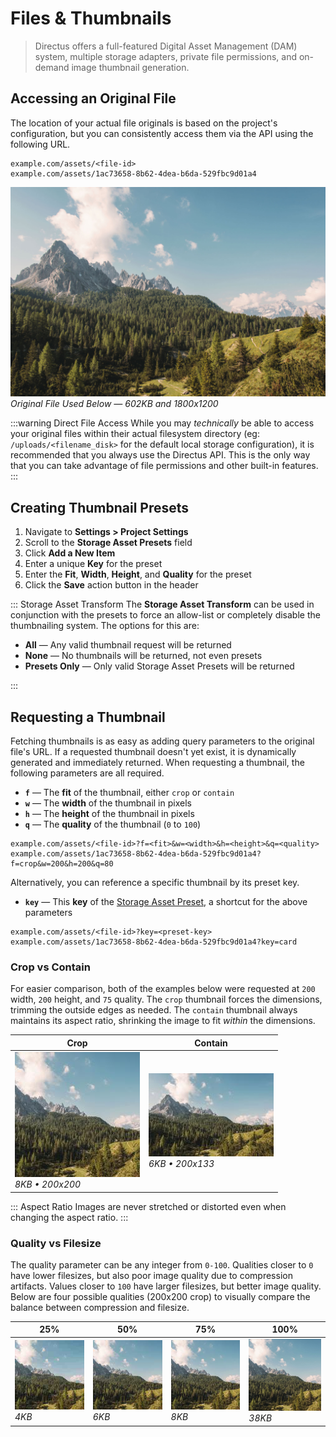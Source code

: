 # Files & Thumbnails

> Directus offers a full-featured Digital Asset Management (DAM) system, multiple storage adapters, private file permissions, and on-demand image thumbnail generation.

## Accessing an Original File

The location of your actual file originals is based on the project's configuration, but you can consistently access them via the API using the following URL.

```
example.com/assets/<file-id>
example.com/assets/1ac73658-8b62-4dea-b6da-529fbc9d01a4
```

![Original File](../assets/original.jpg)
_Original File Used Below — 602KB and 1800x1200_

:::warning Direct File Access
While you may _technically_ be able to access your original files within their actual filesystem directory (eg: `/uploads/<filename_disk>` for the default local storage configuration), it is recommended that you always use the Directus API. This is the only way that you can take advantage of file permissions and other built-in features.
:::

## Creating Thumbnail Presets

1. Navigate to **Settings > Project Settings**
2. Scroll to the **Storage Asset Presets** field
3. Click **Add a New Item**
4. Enter a unique **Key** for the preset
5. Enter the **Fit**, **Width**, **Height**, and **Quality** for the preset
6. Click the **Save** action button in the header

::: Storage Asset Transform
The **Storage Asset Transform** can be used in conjunction with the presets to force an allow-list or completely disable the thumbnailing system. The options for this are:

* **All** — Any valid thumbnail request will be returned
* **None** — No thumbnails will be returned, not even presets
* **Presets Only** — Only valid Storage Asset Presets will be returned

:::

## Requesting a Thumbnail

Fetching thumbnails is as easy as adding query parameters to the original file's URL. If a requested thumbnail doesn't yet exist, it is dynamically generated and immediately returned. When requesting a thumbnail, the following parameters are all required.

* **`f`** — The **fit** of the thumbnail, either `crop` or `contain`
* **`w`** — The **width** of the thumbnail in pixels
* **`h`** — The **height** of the thumbnail in pixels
* **`q`** — The **quality** of the thumbnail (`0` to `100`)

```
example.com/assets/<file-id>?f=<fit>&w=<width>&h=<height>&q=<quality>
example.com/assets/1ac73658-8b62-4dea-b6da-529fbc9d01a4?f=crop&w=200&h=200&q=80
```

Alternatively, you can reference a specific thumbnail by its preset key.

* **`key`** — This **key** of the [Storage Asset Preset](#), a shortcut for the above parameters

```
example.com/assets/<file-id>?key=<preset-key>
example.com/assets/1ac73658-8b62-4dea-b6da-529fbc9d01a4?key=card
```

### Crop vs Contain

For easier comparison, both of the examples below were requested at `200` width, `200` height, and `75` quality. The `crop` thumbnail forces the dimensions, trimming the outside edges as needed. The `contain` thumbnail always maintains its aspect ratio, shrinking the image to fit _within_ the dimensions.

| Crop | Contain |
|------|------|
| ![Crop](../assets/200-200-crop-75.jpg)<br>_8KB • 200x200_ | ![Contain](../assets/200-200-contain-75.jpg)<br>_6KB • 200x133_ |

::: Aspect Ratio
Images are never stretched or distorted even when changing the aspect ratio.
:::

### Quality vs Filesize

The quality parameter can be any integer from `0-100`. Qualities closer to `0` have lower filesizes, but also poor image quality due to compression artifacts. Values closer to `100` have larger filesizes, but better image quality. Below are four possible qualities (200x200 crop) to visually compare the balance between compression and filesize.

| 25% | 50% | 75% | 100% |
|------|------|--------|------|
| ![25%](../assets/200-200-crop-25.jpg)<br>_4KB_ | ![50%](../assets/200-200-crop-50.jpg)<br>_6KB_ | ![75%](../assets/200-200-crop-75.jpg)<br>_8KB_ | ![100%](../assets/200-200-crop-100.jpg)<br>_38KB_ |
